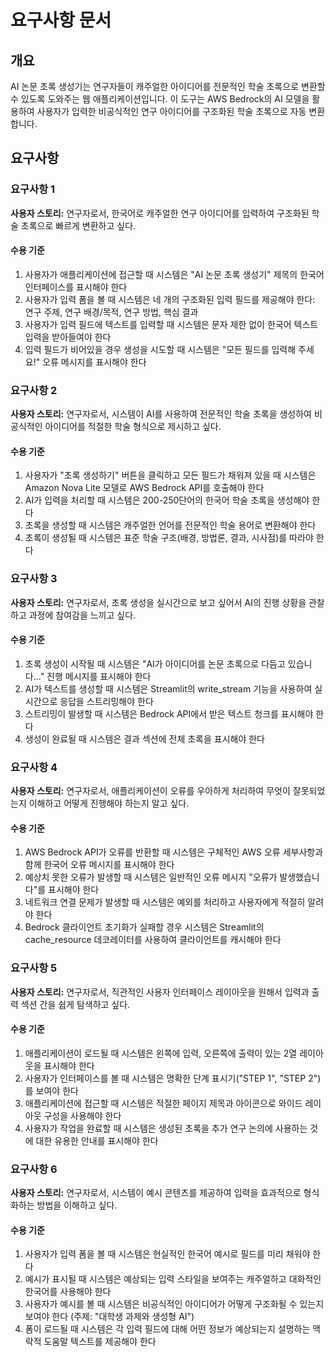 # 요구사항 문서

## 개요

AI 논문 초록 생성기는 연구자들이 캐주얼한 아이디어를 전문적인 학술 초록으로 변환할 수 있도록 도와주는 웹 애플리케이션입니다. 이 도구는 AWS Bedrock의 AI 모델을 활용하여 사용자가 입력한 비공식적인 연구 아이디어를 구조화된 학술 초록으로 자동 변환합니다.

## 요구사항

### 요구사항 1

**사용자 스토리:** 연구자로서, 한국어로 캐주얼한 연구 아이디어를 입력하여 구조화된 학술 초록으로 빠르게 변환하고 싶다.

#### 수용 기준

1. 사용자가 애플리케이션에 접근할 때 시스템은 "AI 논문 초록 생성기" 제목의 한국어 인터페이스를 표시해야 한다
2. 사용자가 입력 폼을 볼 때 시스템은 네 개의 구조화된 입력 필드를 제공해야 한다: 연구 주제, 연구 배경/목적, 연구 방법, 핵심 결과
3. 사용자가 입력 필드에 텍스트를 입력할 때 시스템은 문자 제한 없이 한국어 텍스트 입력을 받아들여야 한다
4. 입력 필드가 비어있을 경우 생성을 시도할 때 시스템은 "모든 필드를 입력해 주세요!" 오류 메시지를 표시해야 한다

### 요구사항 2

**사용자 스토리:** 연구자로서, 시스템이 AI를 사용하여 전문적인 학술 초록을 생성하여 비공식적인 아이디어를 적절한 학술 형식으로 제시하고 싶다.

#### 수용 기준

1. 사용자가 "초록 생성하기" 버튼을 클릭하고 모든 필드가 채워져 있을 때 시스템은 Amazon Nova Lite 모델로 AWS Bedrock API를 호출해야 한다
2. AI가 입력을 처리할 때 시스템은 200-250단어의 한국어 학술 초록을 생성해야 한다
3. 초록을 생성할 때 시스템은 캐주얼한 언어를 전문적인 학술 용어로 변환해야 한다
4. 초록이 생성될 때 시스템은 표준 학술 구조(배경, 방법론, 결과, 시사점)를 따라야 한다

### 요구사항 3

**사용자 스토리:** 연구자로서, 초록 생성을 실시간으로 보고 싶어서 AI의 진행 상황을 관찰하고 과정에 참여감을 느끼고 싶다.

#### 수용 기준

1. 초록 생성이 시작될 때 시스템은 "AI가 아이디어를 논문 초록으로 다듬고 있습니다..." 진행 메시지를 표시해야 한다
2. AI가 텍스트를 생성할 때 시스템은 Streamlit의 write_stream 기능을 사용하여 실시간으로 응답을 스트리밍해야 한다
3. 스트리밍이 발생할 때 시스템은 Bedrock API에서 받은 텍스트 청크를 표시해야 한다
4. 생성이 완료될 때 시스템은 결과 섹션에 전체 초록을 표시해야 한다

### 요구사항 4

**사용자 스토리:** 연구자로서, 애플리케이션이 오류를 우아하게 처리하여 무엇이 잘못되었는지 이해하고 어떻게 진행해야 하는지 알고 싶다.

#### 수용 기준

1. AWS Bedrock API가 오류를 반환할 때 시스템은 구체적인 AWS 오류 세부사항과 함께 한국어 오류 메시지를 표시해야 한다
2. 예상치 못한 오류가 발생할 때 시스템은 일반적인 오류 메시지 "오류가 발생했습니다"를 표시해야 한다
3. 네트워크 연결 문제가 발생할 때 시스템은 예외를 처리하고 사용자에게 적절히 알려야 한다
4. Bedrock 클라이언트 초기화가 실패할 경우 시스템은 Streamlit의 cache_resource 데코레이터를 사용하여 클라이언트를 캐시해야 한다

### 요구사항 5

**사용자 스토리:** 연구자로서, 직관적인 사용자 인터페이스 레이아웃을 원해서 입력과 출력 섹션 간을 쉽게 탐색하고 싶다.

#### 수용 기준

1. 애플리케이션이 로드될 때 시스템은 왼쪽에 입력, 오른쪽에 출력이 있는 2열 레이아웃을 표시해야 한다
2. 사용자가 인터페이스를 볼 때 시스템은 명확한 단계 표시기("STEP 1", "STEP 2")를 보여야 한다
3. 애플리케이션에 접근할 때 시스템은 적절한 페이지 제목과 아이콘으로 와이드 레이아웃 구성을 사용해야 한다
4. 사용자가 작업을 완료할 때 시스템은 생성된 초록을 추가 연구 논의에 사용하는 것에 대한 유용한 안내를 표시해야 한다

### 요구사항 6

**사용자 스토리:** 연구자로서, 시스템이 예시 콘텐츠를 제공하여 입력을 효과적으로 형식화하는 방법을 이해하고 싶다.

#### 수용 기준

1. 사용자가 입력 폼을 볼 때 시스템은 현실적인 한국어 예시로 필드를 미리 채워야 한다
2. 예시가 표시될 때 시스템은 예상되는 입력 스타일을 보여주는 캐주얼하고 대화적인 한국어를 사용해야 한다
3. 사용자가 예시를 볼 때 시스템은 비공식적인 아이디어가 어떻게 구조화될 수 있는지 보여야 한다 (주제: "대학생 과제와 생성형 AI")
4. 폼이 로드될 때 시스템은 각 입력 필드에 대해 어떤 정보가 예상되는지 설명하는 맥락적 도움말 텍스트를 제공해야 한다
